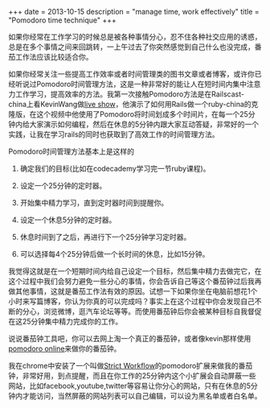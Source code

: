 +++
date = 2013-10-15
description = "manage time, work effectively"
title = "Pomodoro time technique"
+++

如果你经常在工作学习的时候总是被各种事情分心，忍不住各种社交应用的诱惑，总是在多个事情之间来回跳转，一上午过去了你突然感觉到自己什么也没完成，番茄工作法应该比较适合你。

如果你经常关注一些提高工作效率或者时间管理类的图书文章或者博客，或许你已经听说过Pomodoro时间管理方法，这是一种非常好的能让人在短时间内集中注意力工作学习，提高效率的方法。我第一次接触Pomodoro方法是在Railscast-china上看KevinWang做[live show](http://railscasts-china.com/episodes/kevin-open-class)，他演示了如何用Rails做一个ruby-china的克隆版，在这个视频中他使用了Pomodoro将时间划成多个时间片，在每一个25分钟内给大家演示如何编程，然后在休息的5分钟内跟大家互动答疑，非常好的一个实践，让我在学习rails的同时也获取到了高效工作的时间管理方法。

Pomodoro时间管理方法基本上是这样的

1. 确定我们的目标(比如在codecademy学习完一节ruby课程)。 

2. 设定一个25分钟的定时器。 

3. 开始集中精力学习，直到定时器时间到提醒你。

4. 设定一个休息5分钟的定时器。 

5. 休息时间到了之后，再进行下一个25分钟学习定时器。 

6. 可以选择每4个25分钟后做一个长时间的休息，比如15分钟。

我觉得这就是在一个短期时间内给自己设定一个目标，然后集中精力去做完它，在这个过程中我们会努力避免一些分心的事情，你会告诉自己等这个番茄钟过后我再做其他事情，这就是番茄工作法有效的原因。试想一下如果你坐在电脑前想花1个小时来写篇博客，你认为你真的可以完成吗？事实上在这个过程中你会发现自己不断的分心，浏览微博，逛汽车论坛等等。而使用番茄钟后你会被某种目标自我督促在这25分钟集中精力完成你的工作。

说说番茄钟工具吧，你可以去网上淘一个真正的番茄钟，或者像kevin那样使用[pomodoro online](http://tomatoi.st/)来做你的番茄钟。

我在chrome中安装了一个叫做[Strict Workflow](https://chrome.google.com/webstore/detail/strict-workflow/cgmnfnmlficgeijcalkgnnkigkefkbhd?utm_source=plus)的pomodoro扩展来做我的番茄钟，非常好用，到点提醒，而且在你工作的25分钟内这个小扩展会自动屏蔽一些网站，比如facebook,youtube,twitter等容易让你分心的网站，只有在休息的5分钟内才能访问，当然屏蔽的网站列表可以自己编辑，可以设为黑名单或者白名单。
